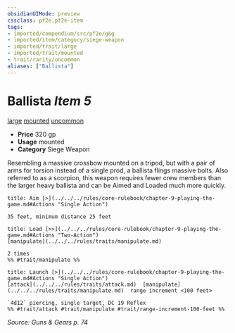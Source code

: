 ```yaml
---
obsidianUIMode: preview
cssclass: pf2e,pf2e-item
tags:
- imported/compendium/src/pf2e/g&g
- imported/item/category/siege-weapon
- imported/trait/large
- imported/trait/mounted
- trait/rarity/uncommon
aliases: ["Ballista"]
---
```

# Ballista *Item 5*  
[large](large-b1.md)  [mounted](mounted-g-g.md)  [uncommon](uncommon.md)  

- **Price** 320 gp
- **Usage** mounted
- **Category** Siege Weapon

Resembling a massive crossbow mounted on a tripod, but with a pair of arms for torsion instead of a single prod, a ballista flings massive bolts. Also referred to as a scorpion, this weapon requires fewer crew members than the larger heavy ballista and can be Aimed and Loaded much more quickly.

```ad-embed-ability
title: Aim [>](../../../rules/core-rulebook/chapter-9-playing-the-game.md#Actions "Single Action")

35 feet, minimum distance 25 feet
```

```ad-embed-ability
title: Load [>>](../../../rules/core-rulebook/chapter-9-playing-the-game.md#Actions "Two-Action")
[manipulate](../../../rules/traits/manipulate.md)  

2 times  
%% #trait/manipulate %%
```

```ad-embed-ability
title: Launch [>](../../../rules/core-rulebook/chapter-9-playing-the-game.md#Actions "Single Action")
[attack](../../../rules/traits/attack.md)  [manipulate](../../../rules/traits/manipulate.md)  range increment <100 feet>  

`4d12` piercing, single target, DC 19 Reflex  
%% #trait/attack #trait/manipulate #trait/range-increment-100-feet %%
```

*Source: Guns & Gears p. 74*
